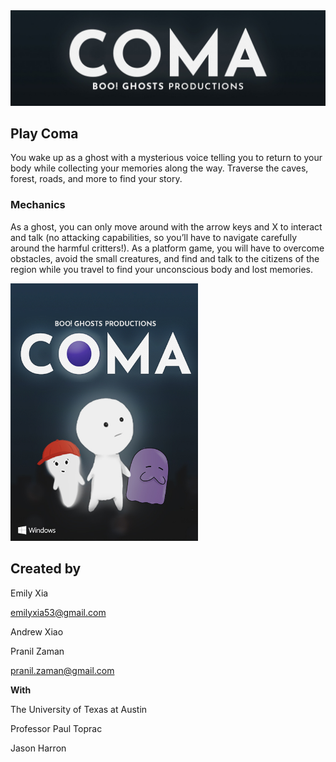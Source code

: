 <img src="coma/assets/images/header.jpg">


## Play Coma

You wake up as a ghost with a mysterious voice telling you to return to your body while collecting your memories along the way. Traverse the caves, forest, roads, and more to find your story.


### Mechanics

As a ghost, you can only move around with the arrow keys and X to interact and talk (no attacking capabilities, so you’ll have to navigate carefully around the harmful critters!). As a platform game, you will have to overcome obstacles, avoid the small creatures, and find and talk to the citizens of the region while you travel to find your unconscious body and lost memories.

<img src="coma/assets/images/cover_web.jpg" width="300">

## Created by

<p float="left">
Emily Xia

emilyxia53@gmail.com

Andrew Xiao

Pranil Zaman

pranil.zaman@gmail.com

**With**

The University of Texas at Austin

Professor Paul Toprac

Jason Harron
